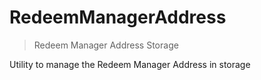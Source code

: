 # RedeemManagerAddress



> Redeem Manager Address Storage

Utility to manage the Redeem Manager Address in storage





